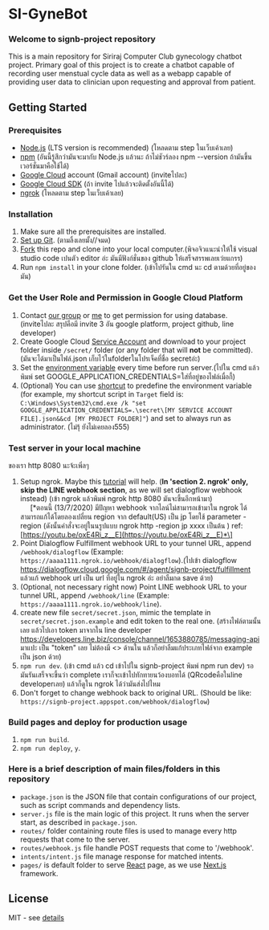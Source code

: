 # SI-GyneBot
### Welcome to signb-project repository
This is a main repository for Siriraj Computer Club gynecology chatbot project. Primary goal of this project is to create a chatbot capable of recording user menstual cycle data as well as a webapp capable of providing user data to clinician upon requesting and approval from patient.

## Getting Started

### Prerequisites
- [Node.js](https://nodejs.org/en/) (LTS version is recommended) (โหลดตาม step ในเว็บเค้าเลย)
- [npm](https://www.npmjs.com/) (อันนี้รู้สึกว่ามันจะมากับ Node.js แล้วนะ ถ้าไม่ชัวร์ลอง npm --version ถ้ามันขึ้นเวอร์ชั่นมาคือใช้ได้)
- [Google Cloud](https://cloud.google.com/) account (Gmail account) (inviteไปละ)
- [Google Cloud SDK](https://cloud.google.com/sdk/docs/quickstarts) (ถ้า invite ไปแล้วจะติดตั้งอันนี้ได้)
- [ngrok](https://ngrok.com/) (โหลดตาม step ในเว็บเค้าเลย)

### Installation
1. Make sure all the prerequisites are installed.
1. [Set up Git](https://help.github.com/en/github/getting-started-with-github/set-up-git). (ตามลิ้งเลยมั้ง//จมด)
1. [Fork](https://help.github.com/en/github/getting-started-with-github/fork-a-repo#step-2-create-a-local-clone-of-your-fork) this repo and clone into your local computer.(พิจอจิวแนะนำให้ใช้ visual studio code เปนตัว editor อ่ะ มันมีฟังก์ชั่นของ github ให้เสร็จสรรพเลยเว่ยแกรร) 
1. Run `npm install` in your clone folder. (เข้าไปรันใน cmd นะ cd ตามด้วยที่อยู่ของมัน)

### Get the User Role and Permission in Google Cloud Platform
1. Contact [our group](https://github.com/SiComputorClub) or [me](https://github.com/jewkub) to get permission for using database. (inviteไปละ สรุปคือมี invite 3 อัน google platform, project github, line developer)
1. Create Google Cloud [Service Account](https://cloud.google.com/docs/authentication/getting-started#creating_a_service_account) and download to your project folder inside `/secret/` folder (or any folder that will __not__ be committed). (มันจะได้มาเป็นไฟล์.json เก็บไว้ในfolderในโปรเจ็คที่ชื่อ secretอ่ะ)
1. Set the [environment variable](https://cloud.google.com/docs/authentication/getting-started#setting_the_environment_variable) every time before run server.(ไปใน cmd แล้วพิมพ์ set GOOGLE_APPLICATION_CREDENTIALS=ใส่ที่อยู่ของไฟล์เมื่อกี้)
1. (Optional) You can use [shortcut](https://superuser.com/a/1276344) to predefine the environment variable (for example, my shortcut script in `Target` field is: `C:\Windows\System32\cmd.exe /k "set GOOGLE_APPLICATION_CREDENTIALS=.\secret\[MY SERVICE ACCOUNT FILE].json&&cd [MY PROJECT FOLDER]"`) and set to always run as administrator. (ไม่รุ้ ยังไม่เคยลอง555)

### Test server in your local machine
ของเรา http 8080 นะจ้ะเพิ่ลๆ
1. Setup ngrok. Maybe this [tutorial](https://medium.com/linedevth/linebot-ngrok-b319841a49d7) will help. (__In 'section 2. ngrok' only, skip the LINE webhook section__, as we will set dialogflow webhook instead) (เข้า ngrok แล้วพิมพ์ ngrok http 8080 มันจะขึ้นอีกหน้ามา) <br>
&nbsp;&nbsp;&nbsp;&nbsp; [*ตอนนี้ (13/7/2020) มีปัญหา webhook จากไลน์ไม่สามารถเข้ามาใน ngrok ได้ สามารถแก้ได้โดยลองเปลี่ยน region จาก default(US) เป็น jp โดยใช้ parameter -region (ดังนั้นคำสั่งจะอยู่ในนรูปแบบ ngrok http -region jp xxxx เป็นต้น ) ref: [https://youtu.be/oxE4Ri_z__E](https://youtu.be/oxE4Ri_z__E)*\]
1. Point Dialogflow Fulfillment webhook URL to your tunnel URL, append `/webhook/dialogflow` (Example: `https://aaaa1111.ngrok.io/webhook/dialogflow`).(ไปเข้า dialogflow https://dialogflow.cloud.google.com/#/agent/signb-project/fulfillment แล้วแก้ webhook url เป็น url ที่อยู่ใน ngrok อ่ะ อย่าลืมกด save ด้วย)
1. (Optional, not necessary right now) Point LINE webhook URL to your tunnel URL, append `/webhook/line` (Example: `https://aaaa1111.ngrok.io/webhook/line`).
1. create new file `secret/secret.json`, mimic the template in `secret/secret.json.example` and edit token to the real one. (สร้างไฟล์ตามนั้นเลย แล้วไปเอา token มาจากใน line developer https://developers.line.biz/console/channel/1653880785/messaging-api มาแปะ เป็น "token" เลย ไม่ต้องมี <> ด้านใน แล้วก็อย่าลืมแก้ประเภทไฟล์จาก example เป็น json ด้วย)
1. `npm run dev`. (เข้า cmd แล้ว cd เข้าไปใน signb-project พิมพ์ npm run dev) รอมันรันเสร็จจะขึ้นว่า complete เราก็จะเข้าไปทักทายนว้องบอทได้ (QRcodeคือในline developerเลย) แล้วก็ดูใน ngrok ได้ว่ามันส่งไปไหม
1. Don't forget to change webhook back to original URL. (Should be like: `https://signb-project.appspot.com/webhook/dialogflow`) 

### Build pages and deploy for production usage
1. `npm run build`.
1. `npm run deploy`, `y`.

### Here is a brief description of main files/folders in this repository
- `package.json` is the JSON file that contain configurations of our project, such as script commands and dependency lists.
- `server.js` file is the main logic of this project. It runs when the server start, as described in `package.json`.
- `routes/` folder containing route files is used to manage every http requests that come to the server.
- `routes/webhook.js` file handle POST requests that come to '/webhook'.
- `intents/intent.js` file manage response for matched intents.
- `pages/` is default folder to serve [React](https://reactjs.org/) page, as we use [Next.js](https://reactjs.org/) framework.

## License
MIT - see [details](https://github.com/si-computer-club/signb-project/blob/master/LICENSE)
